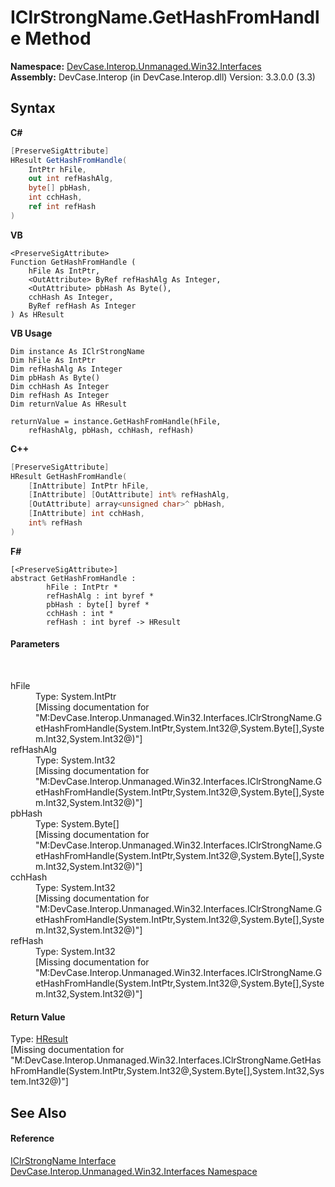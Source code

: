 # IClrStrongName.GetHashFromHandle Method 
 

**Namespace:**&nbsp;<a href="N_DevCase_Interop_Unmanaged_Win32_Interfaces">DevCase.Interop.Unmanaged.Win32.Interfaces</a><br />**Assembly:**&nbsp;DevCase.Interop (in DevCase.Interop.dll) Version: 3.3.0.0 (3.3)

## Syntax

**C#**<br />
``` C#
[PreserveSigAttribute]
HResult GetHashFromHandle(
	IntPtr hFile,
	out int refHashAlg,
	byte[] pbHash,
	int cchHash,
	ref int refHash
)
```

**VB**<br />
``` VB
<PreserveSigAttribute>
Function GetHashFromHandle ( 
	hFile As IntPtr,
	<OutAttribute> ByRef refHashAlg As Integer,
	<OutAttribute> pbHash As Byte(),
	cchHash As Integer,
	ByRef refHash As Integer
) As HResult
```

**VB Usage**<br />
``` VB Usage
Dim instance As IClrStrongName
Dim hFile As IntPtr
Dim refHashAlg As Integer
Dim pbHash As Byte()
Dim cchHash As Integer
Dim refHash As Integer
Dim returnValue As HResult

returnValue = instance.GetHashFromHandle(hFile, 
	refHashAlg, pbHash, cchHash, refHash)
```

**C++**<br />
``` C++
[PreserveSigAttribute]
HResult GetHashFromHandle(
	[InAttribute] IntPtr hFile, 
	[InAttribute] [OutAttribute] int% refHashAlg, 
	[OutAttribute] array<unsigned char>^ pbHash, 
	[InAttribute] int cchHash, 
	int% refHash
)
```

**F#**<br />
``` F#
[<PreserveSigAttribute>]
abstract GetHashFromHandle : 
        hFile : IntPtr * 
        refHashAlg : int byref * 
        pbHash : byte[] byref * 
        cchHash : int * 
        refHash : int byref -> HResult 

```


#### Parameters
&nbsp;<dl><dt>hFile</dt><dd>Type: System.IntPtr<br />\[Missing <param name="hFile"/> documentation for "M:DevCase.Interop.Unmanaged.Win32.Interfaces.IClrStrongName.GetHashFromHandle(System.IntPtr,System.Int32@,System.Byte[],System.Int32,System.Int32@)"\]</dd><dt>refHashAlg</dt><dd>Type: System.Int32<br />\[Missing <param name="refHashAlg"/> documentation for "M:DevCase.Interop.Unmanaged.Win32.Interfaces.IClrStrongName.GetHashFromHandle(System.IntPtr,System.Int32@,System.Byte[],System.Int32,System.Int32@)"\]</dd><dt>pbHash</dt><dd>Type: System.Byte[]<br />\[Missing <param name="pbHash"/> documentation for "M:DevCase.Interop.Unmanaged.Win32.Interfaces.IClrStrongName.GetHashFromHandle(System.IntPtr,System.Int32@,System.Byte[],System.Int32,System.Int32@)"\]</dd><dt>cchHash</dt><dd>Type: System.Int32<br />\[Missing <param name="cchHash"/> documentation for "M:DevCase.Interop.Unmanaged.Win32.Interfaces.IClrStrongName.GetHashFromHandle(System.IntPtr,System.Int32@,System.Byte[],System.Int32,System.Int32@)"\]</dd><dt>refHash</dt><dd>Type: System.Int32<br />\[Missing <param name="refHash"/> documentation for "M:DevCase.Interop.Unmanaged.Win32.Interfaces.IClrStrongName.GetHashFromHandle(System.IntPtr,System.Int32@,System.Byte[],System.Int32,System.Int32@)"\]</dd></dl>

#### Return Value
Type: <a href="T_DevCase_Interop_Unmanaged_Win32_Enums_HResult">HResult</a><br />\[Missing <returns> documentation for "M:DevCase.Interop.Unmanaged.Win32.Interfaces.IClrStrongName.GetHashFromHandle(System.IntPtr,System.Int32@,System.Byte[],System.Int32,System.Int32@)"\]

## See Also


#### Reference
<a href="T_DevCase_Interop_Unmanaged_Win32_Interfaces_IClrStrongName">IClrStrongName Interface</a><br /><a href="N_DevCase_Interop_Unmanaged_Win32_Interfaces">DevCase.Interop.Unmanaged.Win32.Interfaces Namespace</a><br />